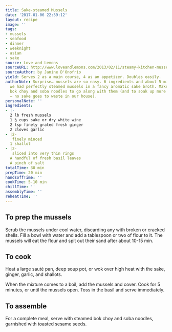```yaml
---
title: Sake-steamed Mussels
date: '2017-01-06 22:39:12'
layout: recipe
image: ''
tags:
- mussels
- seafood
- dinner
- weeknight
- asian
- sake
source: Love and Lemons
sourceURL: http://www.loveandlemons.com/2013/02/11/steamy-kitchen-mussels
sourceAuthor: by Janine D'Onofrio
yield: Serves 2 as a main course, 4 as an appetizer. Doubles easily.
authorNote: Surprise… mussels are so easy. 6 ingredients and about 5 minutes later
  we had perfectly steamed mussels in a fancy aromatic sake broth. Make some baby
  bok choy and soba noodles to go along with them (and to soak up more of the broth
  – no sake goes to waste in our house).
personalNote: ''
ingredients:
- |-
  2 lb fresh mussels
  1 ½ cups sake or dry white wine
  2 tsp finely grated fresh ginger
  2 cloves garlic
- |2-
   finely minced
  1 shallot
- |2-
   sliced into very thin rings
  A handful of fresh basil leaves
  A pinch of salt
totalTime: 30 min
prepTime: 20 min
handsoffTime: ''
cookTime: 5-10 min
chillTime: ''
assemblyTime: ''
reheatTime: ''
---
```

## To prep the mussels

Scrub the mussels under cool water, discarding any with broken or cracked shells. Fill a bowl with water and add a tablespoon or two of flour to it. The mussels will eat the flour and spit out their sand after about 10-15 min. 

## To cook

Heat a large sauté pan, deep soup pot, or wok over high heat with the sake, ginger, garlic, and shallots. 

When the mixture comes to a boil, add the mussels and cover. Cook for 5 minutes, or until the mussels open. Toss in the basil and serve immediately.

## To assemble
For a complete meal, serve with steamed bok choy and soba noodles, garnished with toasted sesame seeds.
